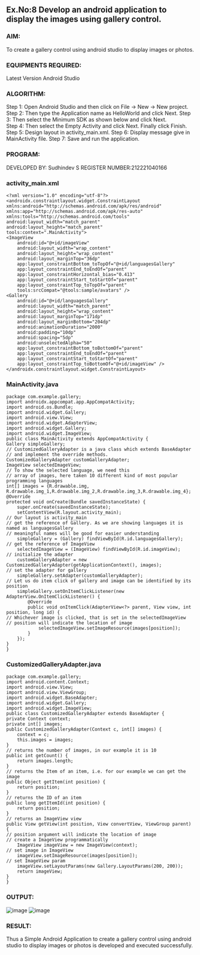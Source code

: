 ## Ex.No:8 Develop an android application to display the images using gallery control.
### AIM:
To create a gallery control using android studio to display images or photos.
### EQUIPMENTS REQUIRED:
Latest Version Android Studio
### ALGORITHM:
Step 1: Open Android Studio and then click on File -> New -> New project.
Step 2: Then type the Application name as HelloWorld and click Next. 
Step 3: Then select the Minimum SDK as shown below and click Next.  
Step 4: Then select the Empty Activity and click Next. Finally click Finish.
Step 5: Design layout in activity_main.xml.
Step 6: Display message give in MainActivity file.
Step 7: Save and run the application.
### PROGRAM:
DEVELOPED BY: Sudhindev S
REGISTER NUMBER:212221040166
### activity_main.xml
```
<?xml version="1.0" encoding="utf-8"?>
<androidx.constraintlayout.widget.ConstraintLayout
xmlns:android="http://schemas.android.com/apk/res/android"
xmlns:app="http://schemas.android.com/apk/res-auto"
xmlns:tools="http://schemas.android.com/tools"
android:layout_width="match_parent"
android:layout_height="match_parent"
tools:context=".MainActivity">
<ImageView
    android:id="@+id/imageView"
    android:layout_width="wrap_content"
    android:layout_height="wrap_content"
    android:layout_marginTop="36dp"
    app:layout_constraintBottom_toTopOf="@+id/languagesGallery"
    app:layout_constraintEnd_toEndOf="parent"
    app:layout_constraintHorizontal_bias="0.413"
    app:layout_constraintStart_toStartOf="parent"
    app:layout_constraintTop_toTopOf="parent"
    tools:srcCompat="@tools:sample/avatars" />
<Gallery
    android:id="@+id/languagesGallery"
    android:layout_width="match_parent"
    android:layout_height="wrap_content"
    android:layout_marginTop="171dp"
    android:layout_marginBottom="204dp"
    android:animationDuration="2000"
    android:padding="10dp"
    android:spacing="5dp"
    android:unselectedAlpha="50"
    app:layout_constraintBottom_toBottomOf="parent"
    app:layout_constraintEnd_toEndOf="parent"
    app:layout_constraintStart_toStartOf="parent"
    app:layout_constraintTop_toBottomOf="@+id/imageView" />
</androidx.constraintlayout.widget.ConstraintLayout>
```
### MainActivity.java
```
package com.example.gallery;
import androidx.appcompat.app.AppCompatActivity;
import android.os.Bundle;
import android.widget.Gallery;
import android.view.View;
import android.widget.AdapterView;
import android.widget.Gallery;
import android.widget.ImageView;
public class MainActivity extends AppCompatActivity {
Gallery simpleGallery;
// CustomizedGalleryAdapter is a java class which extends BaseAdapter
// and implement the override methods.
CustomizedGalleryAdapter customGalleryAdapter;
ImageView selectedImageView;
// To show the selected language, we need this
// array of images, here taken 10 different kind of most popular programming languages
int[] images = {R.drawable.img, R.drawable.img_1,R.drawable.img_2,R.drawable.img_3,R.drawable.img_4};
@Override
protected void onCreate(Bundle savedInstanceState) {
    super.onCreate(savedInstanceState);
    setContentView(R.layout.activity_main);
// Our layout is activity_main
// get the reference of Gallery. As we are showing languages it is named as languagesGallery
// meaningful names will be good for easier understanding
    simpleGallery = (Gallery) findViewById(R.id.languagesGallery);  
// get the reference of ImageView
    selectedImageView = (ImageView) findViewById(R.id.imageView);
// initialize the adapter
    customGalleryAdapter = new CustomizedGalleryAdapter(getApplicationContext(), images);
// set the adapter for gallery
    simpleGallery.setAdapter(customGalleryAdapter);
// Let us do item click of gallery and image can be identified by its position
    simpleGallery.setOnItemClickListener(new AdapterView.OnItemClickListener() {
        @Override
        public void onItemClick(AdapterView<?> parent, View view, int position, long id) {
// Whichever image is clicked, that is set in the selectedImageView
// position will indicate the location of image
            selectedImageView.setImageResource(images[position]);
        }
    });
}
}
```
### CustomizedGalleryAdapter.java
```
package com.example.gallery;
import android.content.Context;
import android.view.View;
import android.view.ViewGroup;
import android.widget.BaseAdapter;
import android.widget.Gallery;
import android.widget.ImageView;
public class CustomizedGalleryAdapter extends BaseAdapter {
private Context context;
private int[] images;
public CustomizedGalleryAdapter(Context c, int[] images) {
    context = c;
    this.images = images;
}
// returns the number of images, in our example it is 10
public int getCount() {
    return images.length;
}
// returns the Item of an item, i.e. for our example we can get the image
public Object getItem(int position) {
    return position;
}
// returns the ID of an item
public long getItemId(int position) {
    return position;
}
// returns an ImageView view
public View getView(int position, View convertView, ViewGroup parent) {
// position argument will indicate the location of image
// create a ImageView programmatically
    ImageView imageView = new ImageView(context);
// set image in ImageView
    imageView.setImageResource(images[position]);
// set ImageView param
    imageView.setLayoutParams(new Gallery.LayoutParams(200, 200));
    return imageView;
}
}
```
### OUTPUT:
![image](https://github.com/HibaRajarajeswari/GALLERY-CONTROL/assets/129970809/fefa5193-d766-4d09-a5df-d91c0d7581a1)
![image](https://github.com/HibaRajarajeswari/GALLERY-CONTROL/assets/129970809/1bbe7fe9-7317-4205-91a8-15c9f59ea02c)
### RESULT:
Thus a Simple Android Application to create a gallery control using android studio to display images or photos is developed and executed successfully.
